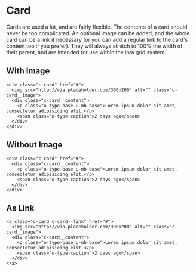 # Card

Cards are used a lot, and are fairly flexible. The contents of a card should never be too complicated. An optional image can be added, and the whole card can be a link if necessary (or you can add a regular link to the card's content too if you prefer). They will always stretch to 100% the width of their parent, and are intended for use within the iota grid system.

## With Image

```
<div class="c-card" href="#">
  <img src="http://via.placeholder.com/300x200" alt="" class="c-card__image">
  <div class="c-card__content">
    <p class="o-type-base u-mb-base">Lorem ipsum dolor sit amet, consectetur adipisicing elit.</p>
    <span class="o-type-caption">2 days ago</span>
  </div>
</div>
```

## Without Image

```
<div class="c-card" href="#">
  <div class="c-card__content">
    <p class="o-type-base u-mb-base">Lorem ipsum dolor sit amet, consectetur adipisicing elit.</p>
    <span class="o-type-caption">2 days ago</span>
  </div>
</div>
```

## As Link

```
<a class="c-card c-card--link" href="#">
  <img src="http://via.placeholder.com/300x200" alt="" class="c-card__image">
  <div class="c-card__content">
    <p class="o-type-base u-mb-base">Lorem ipsum dolor sit amet, consectetur adipisicing elit.</p>
    <span class="o-type-caption">2 days ago</span>
  </div>
</a>
```
